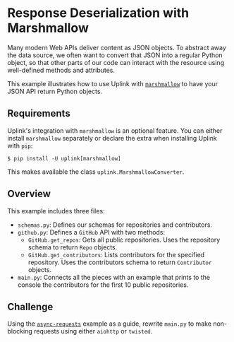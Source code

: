 # Response Deserialization with Marshmallow

Many modern Web APIs deliver content as JSON objects. To abstract away
the data source, we often want to convert that JSON into a regular
Python object, so that other parts of our code can interact with the
resource using well-defined methods and attributes.

This example illustrates how to use Uplink with
[`marshmallow`](https://marshmallow.readthedocs.io/en/latest/) to
have your JSON API return Python objects.


## Requirements

Uplink's integration with `marshmallow` is an optional feature. You
can either install `marshmallow` separately or declare the extra when
installing Uplink with ``pip``:

```
$ pip install -U uplink[marshmallow]
```

This makes available the class `uplink.MarshmallowConverter`.

## Overview

This example includes three files:

- `schemas.py`: Defines our schemas for repositories and contributors.
- `github.py`: Defines a `GitHub` API with two methods:
    - `GitHub.get_repos`: Gets all public repositories. Uses the
        repository schema to return `Repo` objects.
    - `GitHub.get_contributors`: Lists contributors for the specified repository.
       Uses the contributors schema to return `Contributor` objects.
- `main.py`: Connects all the pieces with an example that prints to the
   console the contributors for the first 10 public repositories.

## Challenge
Using the [`async-requests`](../async-requests/) example
as a guide, rewrite `main.py` to make non-blocking requests using
either `aiohttp` or `twisted`.

